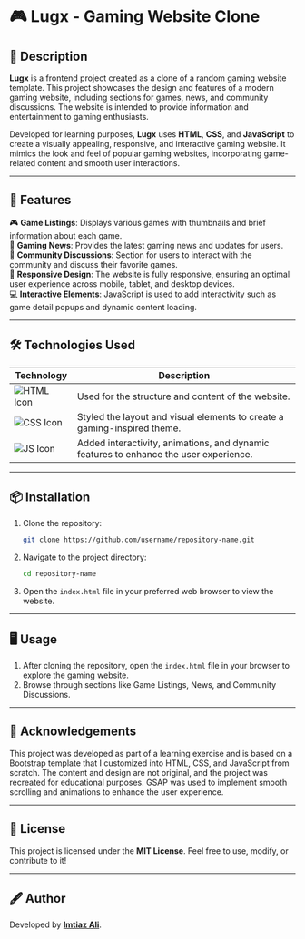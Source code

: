 # 🎮 Lugx - Gaming Website Clone

## 📝 Description
**Lugx** is a frontend project created as a clone of a random gaming website template. This project showcases the design and features of a modern gaming website, including sections for games, news, and community discussions. The website is intended to provide information and entertainment to gaming enthusiasts.

Developed for learning purposes, **Lugx** uses **HTML**, **CSS**, and **JavaScript** to create a visually appealing, responsive, and interactive gaming website. It mimics the look and feel of popular gaming websites, incorporating game-related content and smooth user interactions.

---

## 🚀 Features
🎮 **Game Listings**: Displays various games with thumbnails and brief information about each game.  
📰 **Gaming News**: Provides the latest gaming news and updates for users.  
👥 **Community Discussions**: Section for users to interact with the community and discuss their favorite games.  
📱 **Responsive Design**: The website is fully responsive, ensuring an optimal user experience across mobile, tablet, and desktop devices.  
💻 **Interactive Elements**: JavaScript is used to add interactivity such as game detail popups and dynamic content loading.

---

## 🛠️ Technologies Used
| Technology    | Description                           |
|---------------|---------------------------------------|
| ![HTML Icon](https://img.shields.io/badge/HTML-orange?logo=html5&logoColor=white) | Used for the structure and content of the website. |
| ![CSS Icon](https://img.shields.io/badge/CSS-blue?logo=css3&logoColor=white)   | Styled the layout and visual elements to create a gaming-inspired theme. |
| ![JS Icon](https://img.shields.io/badge/JavaScript-yellow?logo=javascript&logoColor=black) | Added interactivity, animations, and dynamic features to enhance the user experience. |

---

## 📦 Installation
1. Clone the repository:
    ```bash
    git clone https://github.com/username/repository-name.git
    ```
2. Navigate to the project directory:
    ```bash
    cd repository-name
    ```
3. Open the `index.html` file in your preferred web browser to view the website.

---

## 🖥️ Usage
1. After cloning the repository, open the `index.html` file in your browser to explore the gaming website.
2. Browse through sections like Game Listings, News, and Community Discussions.

---

## 🙌 Acknowledgements
This project was developed as part of a learning exercise and is based on a Bootstrap template that I customized into HTML, CSS, and JavaScript from scratch. The content and design are not original, and the project was recreated for educational purposes. GSAP was used to implement smooth scrolling and animations to enhance the user experience.

---

## 📜 License
This project is licensed under the **MIT License**. Feel free to use, modify, or contribute to it!

---

## 🖋️ Author
Developed by **[Imtiaz Ali](https://github.com/imtiaza1)**.
